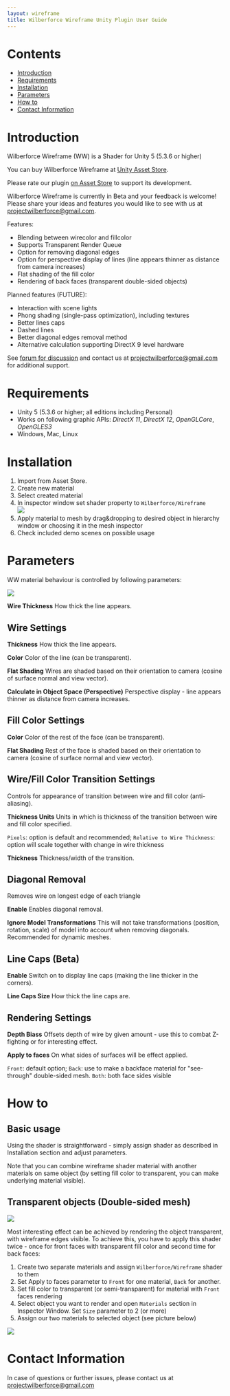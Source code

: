 ```yaml
---
layout: wireframe
title: Wilberforce Wireframe Unity Plugin User Guide
---
```

# Contents
- [Introduction](#introduction)
- [Requirements](#requirements)
- [Installation](#installation)
- [Parameters](#parameters)
- [How to](#how-to)
- [Contact Information](#contact-information)

# Introduction

Wilberforce Wireframe (WW) is a Shader for Unity 5 (5.3.6 or higher)

You can buy Wilberforce Wireframe at [Unity Asset Store](https://www.assetstore.unity3d.com/#!/content/81663).

Please rate our plugin [on Asset Store](https://www.assetstore.unity3d.com/en/#!/account/downloads/search=Final%20Wireframe) to support its development.

Wilberforce Wireframe is currently in Beta and your feedback is welcome! Please share your ideas and features you would like to see with us at <projectwilberforce@gmail.com>.

Features:

- Blending between wirecolor and fillcolor
- Supports Transparent Render Queue
- Option for removing diagonal edges
- Option for perspective display of lines (line appears thinner as distance from camera increases)
- Flat shading of the fill color
- Rendering of back faces (transparent double-sided objects)

Planned features (FUTURE):

- Interaction with scene lights
- Phong shading (single-pass optimization), including textures
- Better lines caps
- Dashed lines
- Better diagonal edges removal method
- Alternative calculation supporting DirectX 9 level hardware

See [forum for discussion](https://forum.unity3d.com/threads/wilberforce-wireframe-shader-material.460092/) and contact us at <projectwilberforce@gmail.com> for additional support.
 
# Requirements

- Unity 5 (5.3.6 or higher; all editions including Personal)
- Works on following graphic APIs: *DirectX 11*, *DirectX 12*, *OpenGLCore*, *OpenGLES3*
- Windows, Mac, Linux

# Installation

1. Import from Asset Store.
2. Create new material
3. Select created material
4. In inspector window set shader property to `Wilberforce/Wireframe`  
![](new_material.png)  
5. Apply material to mesh by drag&dropping to desired object in hierarchy window or choosing it in the mesh inspector
6. Check included demo scenes on possible usage

# Parameters

WW material behaviour is controlled by following parameters:

![](inspector.png)  

**Wire Thickness**
How thick the line appears.

## Wire Settings

**Thickness**
How thick the line appears.

**Color**
Color of the line (can be transparent).

**Flat Shading**
Wires are shaded based on their orientation to camera (cosine of surface normal and view vector).

**Calculate in Object Space (Perspective)**
Perspective display - line appears thinner as distance from camera increases.

## Fill Color Settings

**Color**
Color of the rest of the face (can be transparent).

**Flat Shading**
Rest of the face is shaded based on their orientation to camera (cosine of surface normal and view vector).

## Wire/Fill Color Transition Settings

Controls for appearance of transition between wire and fill color (anti-aliasing).

**Thickness Units**
Units in which is thickness of the transition between wire and fill color specified.

`Pixels`:  option is default and recommended; `Relative to Wire Thickness`: option will scale together with change in wire thickness

**Thickness**
Thickness/width of the transition.

## Diagonal Removal

Removes wire on longest edge of each triangle

**Enable**
Enables diagonal removal.

**Ignore Model Transformations**
This will not take transformations (position, rotation, scale) of model into account when removing diagonals. Recommended for dynamic meshes.

## Line Caps (Beta)

**Enable**
Switch on to display line caps (making the line thicker in the corners).

**Line Caps Size**
How thick the line caps are.

## Rendering Settings

**Depth Biass**
Offsets depth of wire by given amount - use this to combat Z-fighting or for interesting effect.

**Apply to faces**
On what sides of surfaces will be effect applied.

`Front`: default option; `Back`: use to make a backface material for "see-through" double-sided mesh. `Both`: both face sides visible

# How to
## Basic usage
Using the shader is straightforward - simply assign shader as described in Installation section and adjust parameters.

Note that you can combine wireframe shader material with another materials on same object (by setting fill color to transparent, you can make underlying material visible).

## Transparent objects (Double-sided mesh)

![](Wireframe_multiple.png)

Most interesting effect can be achieved by rendering the object transparent, with wireframe edges visible. To achieve this, you have to apply this shader twice - once for front faces with transparent fill color and second time for back faces:

1. Create two separate materials and assign `Wilberforce/Wireframe` shader to them
2. Set Apply to faces parameter to `Front` for one material, `Back` for another.
3. Set fill color to transparent (or semi-transparent) for material with `Front` faces rendering
4. Select object you want to render and open `Materials` section in Inspector Window. Set `Size` parameter to 2 (or more)
5. Assign our two materials to selected object (see picture below)


![](inspector_mesh.png)

# Contact Information
In case of questions or further issues, please contact us at <projectwilberforce@gmail.com>

